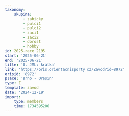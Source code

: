 ```yaml
---
taxonomy:
    skupina:
        - zabicky
        - pulci1
        - pulci2
        - zaci1
        - zaci2
        - dorost
        - hobby
id: 2025-race_2195
start: '2025-06-21'
end: '2025-06-21'
title: '8. JML: krátka'
link: 'https://oris.orientacnisporty.cz/Zavod?id=8972'
orisid: '8972'
place: 'Brno - Ořešín'
type: Z
template: zavod
date: '2024-12-19'
import:
    type: members
    time: 1734595206
---
```


